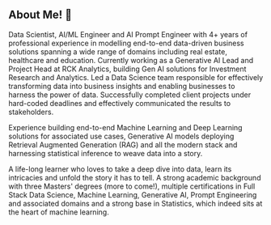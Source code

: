 ## About Me! 👋

Data Scientist, AI/ML Engineer and AI Prompt Engineer with 4+ years of professional experience in modelling end-to-end data-driven business solutions spanning a wide range of domains including real estate, healthcare and education. Currently working as a Generative AI Lead and Project Head at RCK Analytics, building Gen AI solutions for Investment Research and Analytics. Led a Data Science team responsible for effectively transforming data into business insights and enabling businesses to harness the power of data. Successfully completed client projects under hard-coded deadlines and effectively communicated the results to stakeholders.

Experience building end-to-end Machine Learning and Deep Learning solutions for associated use cases, Generative AI models deploying Retrieval Augmented Generation (RAG) and all the modern stack and harnessing statistical inference to weave data into a story.

A life-long learner who loves to take a deep dive into data, learn its intricacies and unfold the story it has to tell. A strong academic background with three Masters' degrees (more to come!), multiple certifications in Full Stack Data Science, Machine Learning, Generative AI, Prompt Engineering and associated domains and a strong base in Statistics, which indeed sits at the heart of machine learning.
